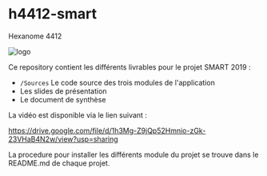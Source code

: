 # h4412-smart

Hexanome 4412

![logo](https://i.imgur.com/1UYavpo.png)

Ce repository contient les différents livrables pour le projet SMART 2019 :

- `/Sources` Le code source des trois modules de l'application
- Les slides de présentation
- Le document de synthèse

La vidéo est disponible via le lien suivant : 

https://drive.google.com/file/d/1h3Mg-Z9jQp52Hmnio-zGk-23VHaB4N2w/view?usp=sharing



La procedure pour installer les différents module du projet se trouve dans le README.md de chaque projet.